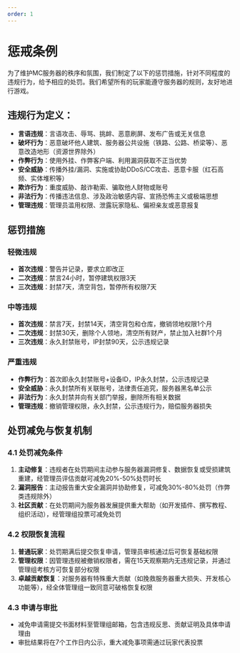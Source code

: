 ```yaml
---
order: 1
---
```


# 惩戒条例

为了维护MC服务器的秩序和氛围，我们制定了以下的惩罚措施，针对不同程度的违规行为，给予相应的处罚。我们希望所有的玩家能遵守服务器的规则，友好地进行游戏。

## 违规行为定义：
- **言语违规**：言语攻击、辱骂、挑衅、恶意刷屏、发布广告或无关信息
- **破坏行为**：恶意破坏他人建筑、服务器公共设施（铁路、公路、桥梁等）、恶意改造地形（资源世界除外）
- **作弊行为**：使用外挂、作弊客户端、利用漏洞获取不正当优势
- **安全威胁**：传播外挂/漏洞、实施或协助DDoS/CC攻击、恶意卡服（红石高频、实体堆积等）
- **欺诈行为**：重度威胁、敲诈勒索、骗取他人财物或账号
- **非法行为**：传播违法信息、涉及政治敏感内容、宣扬恐怖主义或极端思想
- **管理违规**：管理员滥用权限、泄露玩家隐私、偏袒亲友或恶意报复

## 惩罚措施

### 轻微违规
- **首次违规**：警告并记录，要求立即改正
- **二次违规**：禁言24小时，暂停建筑权限3天
- **三次违规**：封禁7天，清空背包，暂停所有权限7天

### 中等违规
- **首次违规**：禁言7天，封禁14天，清空背包和仓库，撤销领地权限1个月
- **二次违规**：封禁30天，删除个人领地，清空所有财产，禁止加入社群1个月
- **三次违规**：永久封禁账号，IP封禁90天，公示违规记录

### 严重违规
- **作弊行为**：首次即永久封禁账号+设备ID，IP永久封禁，公示违规记录
- **安全威胁**：永久封禁所有关联账号，法律责任追究，服务器黑名单公示
- **非法行为**：永久封禁并向有关部门举报，删除所有相关数据
- **管理违规**：撤销管理权限，永久封禁，公示违规行为，赔偿服务器损失

## 处罚减免与恢复机制

### 4.1 处罚减免条件
1. **主动修复**：违规者在处罚期间主动参与服务器漏洞修复、数据恢复或受损建筑重建，经管理员评估贡献可减免20%-50%处罚时长
2. **漏洞报告**：主动报告重大安全漏洞并协助修复，可减免30%-80%处罚（作弊类违规除外）
3. **社区贡献**：在处罚期间为服务器发展提供重大帮助（如开发插件、撰写教程、组织活动），经管理组投票可减免处罚

### 4.2 权限恢复流程
1. **普通玩家**：处罚期满后提交恢复申请，管理员审核通过后可恢复基础权限
2. **管理权限**：因管理违规被撤销权限者，需在15天观察期内无违规记录，并通过管理组考核方可恢复部分权限
3. **卓越贡献恢复**：对服务器有特殊重大贡献（如挽救服务器重大损失、开发核心功能等），经全体管理组一致同意可破格恢复权限

### 4.3 申请与审批
- 减免申请需提交书面材料至管理组邮箱，包含违规反思、贡献证明及具体申请理由
- 审批结果将在7个工作日内公示，重大减免事项需通过玩家代表投票

